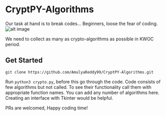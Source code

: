 # CryptPY-Algorithms

Our task at hand is to break codes... Beginners, loose the fear of coding.
![alt image](https://www.google.co.in/url?sa=i&source=images&cd=&cad=rja&uact=8&ved=2ahUKEwixl8vRtf7eAhUJAXIKHeV6Ch0QjRx6BAgBEAU&url=https%3A%2F%2Fmedium.com%2Fcoinmonks%2Fblockchain-cryptography-and-hashing-in-a-nutshell-23f4fd7c77b6&psig=AOvVaw1kLdxCFz9taTKlZ017op6x&ust=1543746380367700)

We need to collect as many as crypto-algorithms as possible in KWOC period.

## Get Started
```git clone https://github.com/AmulyaReddy99/CryptPY-Algorithms.git```

Run `python3 crypto.py`, before this go through the code.
Code consists of few algorithms but not called. To see their functionality call them with appropriate function names.
You can add any number of algorithms here. Creating an interface with Tkinter would be helpful.

PRs are welcomed, Happy coding time!
